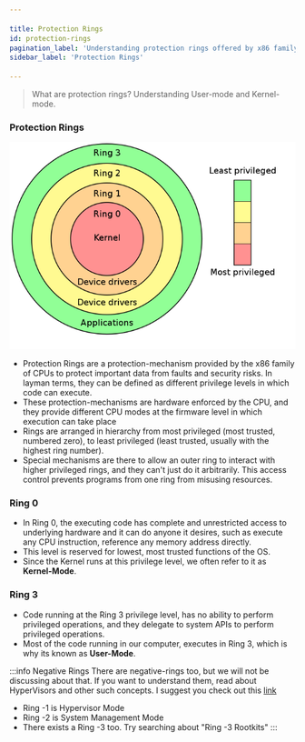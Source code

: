 ```yaml
---

title: Protection Rings
id: protection-rings
pagination_label: 'Understanding protection rings offered by x86 family of CPUs'
sidebar_label: 'Protection Rings'

---
```


>What are protection rings? Understanding User-mode and Kernel-mode.

### Protection Rings

![Protection Rings in x86 CPUs](/img/docs/os/kernel/rings.png)

- Protection Rings are a protection-mechanism provided by the x86 family of CPUs to protect important data from faults and security risks. In layman terms, they can be defined as different privilege levels in which code can execute.
- These protection-mechanisms are hardware enforced by the CPU, and they provide different CPU modes at the firmware level in which execution can take place
- Rings are arranged in hierarchy from most privileged (most trusted, numbered zero), to least privileged (least trusted, usually with the highest ring number).
- Special mechanisms are there to allow an outer ring to interact with higher privileged rings, and they can't just do it arbitrarily. This access control prevents programs from one ring from misusing resources.

### Ring 0

- In Ring 0, the executing code has complete and unrestricted access to underlying hardware and it can do anyone it desires, such as execute any CPU instruction, reference any memory address directly.
- This level is reserved for lowest, most trusted functions of the OS.
- Since the Kernel runs at this privilege level, we often refer to it as **Kernel-Mode**.


### Ring 3

- Code running at the Ring 3 privilege level, has no ability to perform privileged operations, and they delegate to system APIs to perform privileged operations.
- Most of the code running in our computer, executes in Ring 3, which is why its known as **User-Mode**.

:::info Negative Rings
There are negative-rings too, but we will not be discussing about that. If you want to understand them, read about HyperVisors and other such concepts. I suggest you check out this [link](https://www.virtuatopia.com/index.php?title=An_Overview_of_Virtualization_Techniques)

- Ring -1 is Hypervisor Mode
- Ring -2 is System Management Mode
- There exists a Ring -3 too. Try searching about "Ring -3 Rootkits"
:::

